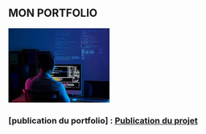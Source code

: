 ## MON PORTFOLIO
![alt text](asset/téléchargement.jpeg)
### [publication du portfolio] : [Publication du projet](https://khessie2.github.io/TP.portfolio/)